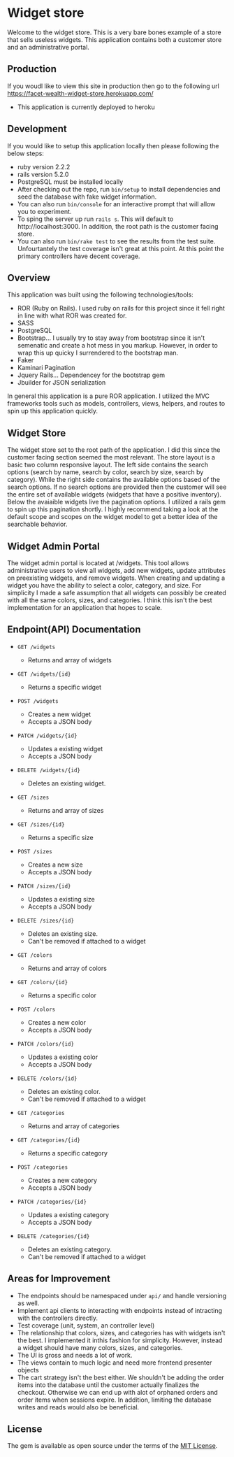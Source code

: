 # Widget store

Welcome to the widget store. This is a very bare bones example of a store that sells useless widgets. This application contains both a customer store and an administrative portal. 

## Production
If you woudl like to view this site in production then go to the following url https://facet-wealth-widget-store.herokuapp.com/

- This application is currently deployed to heroku

## Development
If you would like to setup this application locally then please following the below steps:

- ruby version 2.2.2
- rails version 5.2.0
- PostgreSQL must be installed locally
- After checking out the repo, run `bin/setup` to install dependencies and seed the database with fake widget information.
- You can also run `bin/console` for an interactive prompt that will allow you to experiment.
- To sping the server up run `rails s`. This will default to http://localhost:3000. In addition, the root path is the customer facing store.
- You can also run `bin/rake test` to see the results from the test suite. Unfourtantely the test coverage isn't great at this point. At this point the primary controllers have decent coverage.

## Overview

This application was built using the following technologies/tools:

- ROR (Ruby on Rails). I used ruby on rails for this project since it fell right in line with what ROR was created for.
- SASS
- PostgreSQL
- Bootstrap... I usually try to stay away from bootstrap since it isn't semenatic and create a hot mess in you markup. However, in order to wrap this up quicky I surrendered to the bootstrap man.
- Faker
- Kaminari Pagination
- Jquery Rails... Dependencey for the bootstrap gem
- Jbuilder for JSON serialization


In general this application is a pure ROR application. I utilized the MVC frameworks tools such as models, controllers, views, helpers, and routes to spin up this application quickly.

## Widget Store

The widget store set to the root path of the application. I did this since the customer facing section seemed the most relevant. The store layout is a basic two column responsive layout. The left side contains the search options (search by name, search by color, search by size, search by category). While the right side contains the available options based of the search options. If no search options are provided then the customer will see the entire set of available widgets (widgets that have a positive inventory). Below the avaiaible widgets live the pagination options. I utilized a rails gem to spin up this pagination shortly. I highly recommend taking a look at the default scope and scopes on the widget model to get a better idea of the searchable behavior.

## Widget Admin Portal

The widget admin portal is located at /widgets. This tool allows administrative users to view all widgets, add new widgets, update attributes on preexisting widgets, and remove widgets. When creating and updating a widget you have the ability to select a color, category, and size. For simplicity I made a safe assumption that all widgets can possibly be created with all the same colors, sizes, and categories. I think this isn't the best implementation for an application that hopes to scale.

## Endpoint(API) Documentation

- `GET /widgets`
  - Returns and array of widgets
- `GET /widgets/{id}`
  - Returns a specific widget
- `POST /widgets`
  - Creates a new widget
  - Accepts a JSON body
- `PATCH /widgets/{id}`
  - Updates a existing widget
  - Accepts a JSON body
- `DELETE /widgets/{id}`
  - Deletes an existing widget.

- `GET /sizes`
  - Returns and array of sizes
- `GET /sizes/{id}`
  - Returns a specific size
- `POST /sizes`
  - Creates a new size
  - Accepts a JSON body
- `PATCH /sizes/{id}`
  - Updates a existing size
  - Accepts a JSON body
- `DELETE /sizes/{id}`
  - Deletes an existing size.
  - Can't be removed if attached to a widget

- `GET /colors`
  - Returns and array of colors
- `GET /colors/{id}`
  - Returns a specific color
- `POST /colors`
  - Creates a new color
  - Accepts a JSON body
- `PATCH /colors/{id}`
  - Updates a existing color
  - Accepts a JSON body
- `DELETE /colors/{id}`
  - Deletes an existing color.
  - Can't be removed if attached to a widget


- `GET /categories`
  - Returns and array of categories
- `GET /categories/{id}`
  - Returns a specific category
- `POST /categories`
  - Creates a new category
  - Accepts a JSON body
- `PATCH /categories/{id}`
  - Updates a existing category
  - Accepts a JSON body
- `DELETE /categories/{id}`
  - Deletes an existing category.
  - Can't be removed if attached to a widget

## Areas for Improvement

- The endpoints should be namespaced under `api/` and handle versioning as well.
- Implement api clients to interacting with endpoints instead of intracting with the controllers directly.
- Test coverage (unit, system, an controller level)
- The relationship that colors, sizes, and categories has with widgets isn't the best. I implemented it inthis fashion for simplicity. However, instead a widget should have many colors, sizes, and categories.
- The UI is gross and needs a lot of work.
- The views contain to much logic and need more frontend presenter objects
- The cart strategy isn't the best either. We shouldn't be adding the order items into the database until the customer actually finalizes the checkout. Otherwise we can end up with alot of orphaned orders and order items when sessions expire. In addition, limiting the database writes and reads would also be beneficial.

## License

The gem is available as open source under the terms of the [MIT License](http://opensource.org/licenses/MIT).

